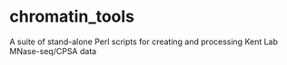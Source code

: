 # chromatin_tools
A suite of stand-alone Perl scripts for creating and processing Kent Lab MNase-seq/CPSA data
